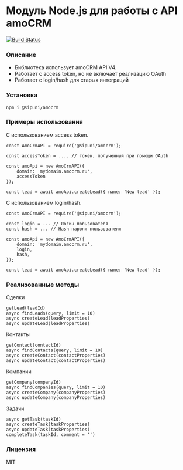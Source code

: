 # Модуль Node.js для работы с API amoCRM

[![Build Status](https://travis-ci.org/sipuni/node-amocrm.svg?branch=main)](https://travis-ci.org/sipuni/node-amocrm)

### Описание

* Библиотека использует amoCRM API V4. 
* Работает с access token, но не включает реализацию OAuth
* Работает с login/hash для старых интеграций

### Установка
```
npm i @sipuni/amocrm
```


### Примеры использования

C использованием access token.
```
const AmoCrmAPI = require('@sipuni/amocrm');

const accessToken = .... // токен, полученный при помощи OAuth

const amoApi = new AmoCrmAPI({
    domain: 'mydomain.amocrm.ru', 
    accessToken
});

const lead = await amoApi.createLead({ name: 'New lead' });
```

С использованием login/hash.
```
const AmoCrmAPI = require('@sipuni/amocrm');

const login = ... // Логин пользователя
const hash = ... // Hash пароля пользователя 

const amoApi = new AmoCrmAPI({
    domain: 'mydomain.amocrm.ru', 
    login,
    hash,
});

const lead = await amoApi.createLead({ name: 'New lead' });
```

### Реализованные методы

Сделки
```
getLead(leadId)
async findLeads(query, limit = 10)
async createLead(leadProperties)
async updateLead(leadProperties)
```

Контакты
```
getContact(contactId)
async findContacts(query, limit = 10)
async createContact(contactProperties)
async updateContact(contactProperties)
```

Компании
```
getCompany(companyId)
async findCompanies(query, limit = 10)
async createCompany(companyProperties)
async updateCompany(companyProperties)
```

Задачи
```
async getTask(taskId)
async createTask(taskProperties)
async updateTask(taskProperties)
completeTask(taskId, comment = '')
```

### Лицензия

MIT